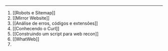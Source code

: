 
---

1. [[Robots e Sitemap]]
2. [[Mirror Website]]
3. [[Análise de erros, códigos e extensões]]
4. [[Conhecendo o Curl]]
5. [[Construindo um script para web recon]]
6. [[WhatWeb]]
7. 

